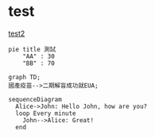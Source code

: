 # test

[test2](test2.md)

```mermaid
pie title 測試
    "AA" : 30
    "BB" : 70
```

```mermaid
graph TD;
國產疫苗-->二期解盲成功就EUA;
```

```mermaid
sequenceDiagram
  Alice->John: Hello John, how are you?
  loop Every minute
    John-->Alice: Great!
  end
```

